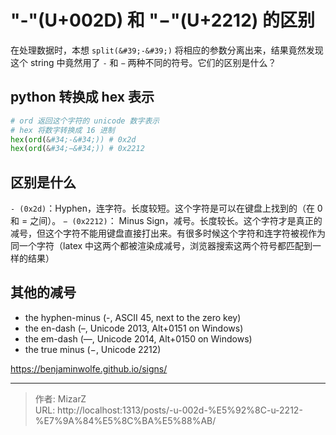 # &#34;-&#34;(U&#43;002D) 和 &#34;−&#34;(U&#43;2212) 的区别

在处理数据时，本想 `split(&#39;-&#39;)` 将相应的参数分离出来，结果竟然发现这个 string 中竟然用了 `-` 和 `−` 两种不同的符号。它们的区别是什么？

## python 转换成 hex 表示
```python
# ord 返回这个字符的 unicode 数字表示
# hex 将数字转换成 16 进制
hex(ord(&#34;-&#34;)) # 0x2d
hex(ord(&#34;−&#34;)) # 0x2212
```

## 区别是什么
`- (0x2d)`：Hyphen，连字符。长度较短。这个字符是可以在键盘上找到的（在 0 和 = 之间）。
`− (0x2212)`： Minus Sign，减号。长度较长。这个字符才是真正的减号，但这个字符不能用键盘直接打出来。有很多时候这个字符和连字符被视作为同一个字符（latex 中这两个都被渲染成减号，浏览器搜索这两个符号都匹配到一样的结果）

## 其他的减号
- the hyphen-minus (-, ASCII 45, next to the zero key)
- the en-dash (–, Unicode 2013, Alt&#43;0151 on Windows)
- the em-dash (—, Unicode 2014, Alt&#43;0150 on Windows)
- the true minus (−, Unicode 2212)

https://benjaminwolfe.github.io/signs/


---

> 作者: MizarZ  
> URL: http://localhost:1313/posts/-u-002d-%E5%92%8C-u-2212-%E7%9A%84%E5%8C%BA%E5%88%AB/  

